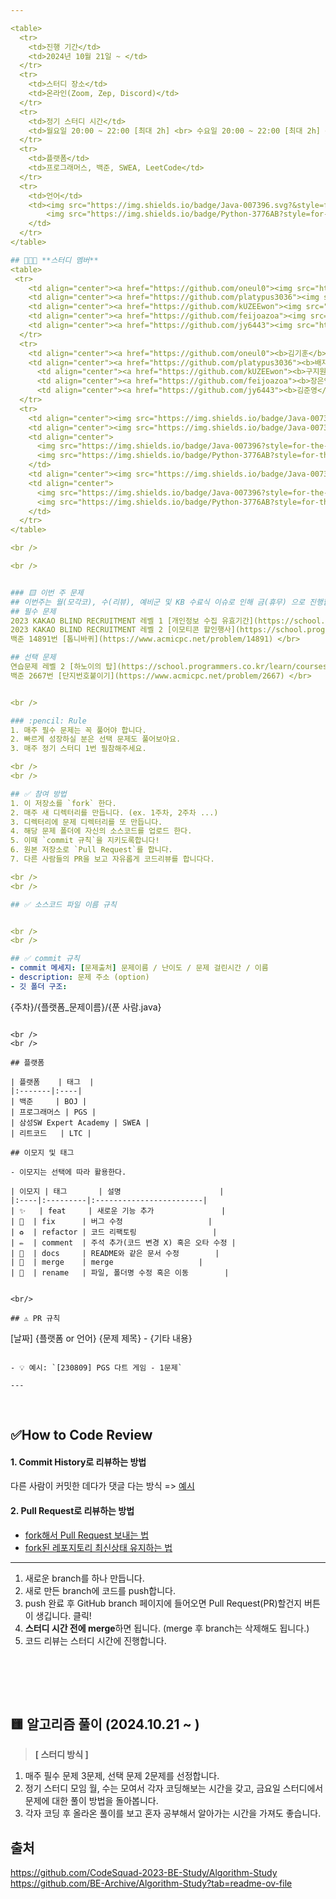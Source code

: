 ```yaml
---

<table>
  <tr>
    <td>진행 기간</td>
    <td>2024년 10월 21일 ~ </td>
  </tr>
  <tr>
    <td>스터디 장소</td>
    <td>온라인(Zoom, Zep, Discord)</td>
  </tr>
  <tr>
    <td>정기 스터디 시간</td>
    <td>월요일 20:00 ~ 22:00 [최대 2h] <br> 수요일 20:00 ~ 22:00 [최대 2h] <br> 금요일 20:00 ~ 22:00 [최대 2h]
  </tr>
  <tr>
    <td>플랫폼</td>
    <td>프로그래머스, 백준, SWEA, LeetCode</td>
  </tr>
  <tr>
    <td>언어</td>
    <td><img src="https://img.shields.io/badge/Java-007396.svg?&style=for-the-badge&logo=Java&logoColor=white"> 
        <img src="https://img.shields.io/badge/Python-3776AB?style=for-the-badge&logo=python&logoColor=white">
    </td>
  </tr>
</table>

## 👩‍👦‍👦 **스터디 멤버**
<table>
 <tr>
    <td align="center"><a href="https://github.com/oneul0"><img src="https://avatars.githubusercontent.com/oneul0" width="150px;" alt=""></td>
    <td align="center"><a href="https://github.com/platypus3036"><img src="https://avatars.githubusercontent.com/platypus3036" width="150px;" alt=""></td>
    <td align="center"><a href="https://github.com/kUZEEwon"><img src="https://avatars.githubusercontent.com/kUZEEwon" width="150px;" alt=""></td>
    <td align="center"><a href="https://github.com/feijoazoa"><img src="https://avatars.githubusercontent.com/feijoazoa" width="150px;" alt=""></td>
    <td align="center"><a href="https://github.com/jy6443"><img src="https://avatars.githubusercontent.com/jy6443" width="150px;" alt=""></td>
  </tr>
  <tr>
    <td align="center"><a href="https://github.com/oneul0"><b>김기훈</b></td>
    <td align="center"><a href="https://github.com/platypus3036"><b>배재유</b></td>
      <td align="center"><a href="https://github.com/kUZEEwon"><b>구지원</b></td>
      <td align="center"><a href="https://github.com/feijoazoa"><b>장은영</b></td>
      <td align="center"><a href="https://github.com/jy6443"><b>김준영</b></td>
  </tr>
  <tr> 
    <td align="center"><img src="https://img.shields.io/badge/Java-007396?style=for-the-badge&logo=java&logoColor=white"></td>
    <td align="center"><img src="https://img.shields.io/badge/Java-007396?style=for-the-badge&logo=java&logoColor=white"></td>
    <td align="center">
      <img src="https://img.shields.io/badge/Java-007396?style=for-the-badge&logo=java&logoColor=white"></br>
      <img src="https://img.shields.io/badge/Python-3776AB?style=for-the-badge&logo=Python&logoColor=white">
    </td>
    <td align="center"><img src="https://img.shields.io/badge/Java-007396?style=for-the-badge&logo=java&logoColor=white"></td>
    <td align="center">
      <img src="https://img.shields.io/badge/Java-007396?style=for-the-badge&logo=java&logoColor=white"></br>
      <img src="https://img.shields.io/badge/Python-3776AB?style=for-the-badge&logo=Python&logoColor=white">
    </td>
  </tr> 
</table>

<br />

<br />


### 🟨 이번 주 문제
## 이번주는 월(모각코), 수(리뷰), 예비군 및 KB 수료식 이슈로 인해 금(휴무) 으로 진행합니다.
## 필수 문제
2023 KAKAO BLIND RECRUITMENT 레벨 1 [개인정보 수집 유효기간](https://school.programmers.co.kr/learn/courses/30/lessons/150370) </br>
2023 KAKAO BLIND RECRUITMENT 레벨 2 [이모티콘 할인행사](https://school.programmers.co.kr/learn/courses/30/lessons/150368) </br>
백준 14891번 [톱니바퀴](https://www.acmicpc.net/problem/14891) </br>

## 선택 문제
연습문제 레벨 2 [하노이의 탑](https://school.programmers.co.kr/learn/courses/30/lessons/12946) </br>
백준 2667번 [단지번호붙이기](https://www.acmicpc.net/problem/2667) </br>


<br />

### :pencil: Rule  
1. 매주 필수 문제는 꼭 풀어야 합니다.
2. 빠르게 성장하실 분은 선택 문제도 풀어보아요.
3. 매주 정기 스터디 1번 필참해주세요.

<br />
<br />

## ✅ 참여 방법
1. 이 저장소를 `fork` 한다. 
2. 매주 새 디렉터리를 만듭니다. (ex. 1주차, 2주차 ...)
3. 디렉터리에 문제 디렉터리를 또 만듭니다. 
4. 해당 문제 폴더에 자신의 소스코드를 업로드 한다. 
5. 이때 `commit 규칙`을 지키도록합니다!
6. 원본 저장소로 `Pull Request`를 합니다. 
7. 다른 사람들의 PR을 보고 자유롭게 코드리뷰를 합니다다.

<br />
<br />

## ✅ 소스코드 파일 이름 규칙


<br />
<br />

## ✅ commit 규칙
- commit 메세지: [문제출처] 문제이름 / 난이도 / 문제 걸린시간 / 이름
- description: 문제 주소 (option)
- 깃 폴더 구조: 
```
{주차}/{플랫폼_문제이름}/{푼 사람.java}
```

<br />
<br />

## 플랫폼

| 플랫폼    | 태그  |
|:-------|:----|
| 백준     | BOJ |
| 프로그래머스 | PGS |
| 삼성SW Expert Academy | SWEA |
| 리트코드   | LTC |

## 이모지 및 태그

- 이모지는 선택에 따라 활용한다.

| 이모지 | 태그       | 설명                      |
|:----|:---------|:------------------------|
| ✨   | feat     | 새로운 기능 추가               |
| 🐛  | fix      | 버그 수정                   |
| ♻️  | refactor | 코드 리팩토링                 |
| ✏️  | comment  | 주석 추가(코드 변경 X) 혹은 오타 수정 |
| 📝  | docs     | README와 같은 문서 수정        |
| 🔀  | merge    | merge                   |
| 🚚  | rename   | 파일, 폴더명 수정 혹은 이동        |


<br/>

## ⚠️ PR 규칙

```
[날짜] {플랫폼 or 언어} {문제 제목} - {기타 내용}
```

- 💡 예시: `[230809] PGS 다트 게임 - 1문제`

---
```


<br/>

## ✅How to Code Review   
#### 1. Commit History로 리뷰하는 방법 
다른 사람이 커밋한 데다가 댓글 다는 방식 =>
[예시](https://github.com/ohgyun/using-github-for-code-reviews/commit/8a85b15805237214aea83a1131f0548b3b69a2d8)    

#### 2. Pull Request로 리뷰하는 방법   
- [fork해서 Pull Request 보내는 법](https://wayhome25.github.io/git/2017/07/08/git-first-pull-request-story/)  
- [fork된 레포지토리 최신상태 유지하는 법](https://jybaek.tistory.com/775)   
-------

1) 새로운 branch를 하나 만듭니다.  
2) 새로 만든 branch에 코드를 push합니다.  
3) push 완료 후 GitHub branch 페이지에 들어오면 Pull Request(PR)할건지 버튼이 생깁니다. 클릭!
4) <b>스터디 시간 전에 merge</b>하면 됩니다. (merge 후 branch는 삭제해도 됩니다.)
5) 코드 리뷰는 스터디 시간에 진행합니다.

<br />
<br />
                  
​                   

##  🟨 알고리즘 풀이 (2024.10.21 ~ )

> **[ 스터디 방식 ]**
1. 매주 필수 문제 3문제, 선택 문제 2문제를 선정합니다.
2. 정기 스터디 모임 월, 수는 모여서 각자 코딩해보는 시간을 갖고, 금요일 스터디에서 문제에 대한 풀이 방법을 돌아봅니다.
3. 각자 코딩 후 올라온 풀이를 보고 혼자 공부해서 알아가는 시간을 가져도 좋습니다.



## 출처
https://github.com/CodeSquad-2023-BE-Study/Algorithm-Study <br />
https://github.com/BE-Archive/Algorithm-Study?tab=readme-ov-file <br />
